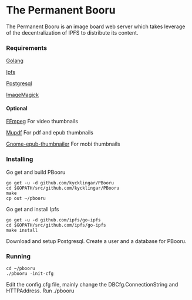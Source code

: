 # The Permanent Booru
The Permanent Booru is an image board web server which takes leverage of the decentralization of IPFS to distribute its content.

### Requirements
[Golang](https://golang.org)

[Ipfs](https://ipfs.io)

[Postgresql](https://postgresql.org)

[ImageMagick](https://imagemagick.org)

#### Optional
[FFmpeg](https://ffmpeg.org/) For video thumbnails

[Mupdf](https://mupdf.com) For pdf and epub thumbnails

[Gnome-epub-thumbnailer](https://github.com/GNOME/gnome-epub-thumbnailer) For mobi thumbnails

### Installing
Go get and build PBooru
```
go get -u -d github.com/kycklingar/PBooru
cd $GOPATH/src/github.com/kycklingar/PBooru
make
cp out ~/pbooru
```

Go get and install Ipfs
```
go get -u -d github.com/ipfs/go-ipfs
cd $GOPATH/src/github.com/ipfs/go-ipfs
make install
```

Download and setup Postgresql.
Create a user and a database for PBooru.

### Running
```
cd ~/pbooru
./pbooru -init-cfg
```
Edit the config.cfg file, mainly change the DBCfg.ConnectionString and HTTPAddress.
Run ./pbooru
